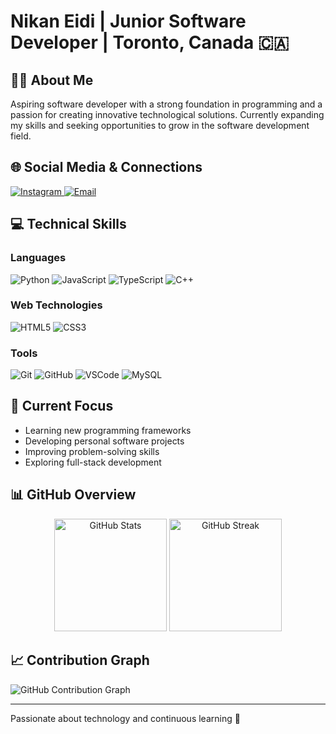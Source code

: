 # Nikan Eidi | Junior Software Developer | Toronto, Canada 🇨🇦

## 👨‍💻 About Me
Aspiring software developer with a strong foundation in programming and a passion for creating innovative technological solutions. Currently expanding my skills and seeking opportunities to grow in the software development field.

## 🌐 Social Media & Connections

<div align="left">
  <!-- LinkedIn -->
  
  <!-- Instagram -->
  <a href="https://www.instagram.com/nikankuroko" target="_blank">
    <img src="https://img.shields.io/badge/Instagram-E4405F?style=for-the-badge&logo=instagram&logoColor=white" alt="Instagram"/>
  </a>
  
  <!-- Email -->
  <a href="mailto:nikaneydi1984@gmail.com">
    <img src="https://img.shields.io/badge/Email-D14836?style=for-the-badge&logo=gmail&logoColor=white" alt="Email"/>
  </a>
</div>

## 💻 Technical Skills

### Languages
![Python](https://img.shields.io/badge/Python-3776AB?style=for-the-badge&logo=python&logoColor=white)
![JavaScript](https://img.shields.io/badge/JavaScript-F7DF1E?style=for-the-badge&logo=javascript&logoColor=black)
![TypeScript](https://img.shields.io/badge/TypeScript-3178C6?style=for-the-badge&logo=typescript&logoColor=white)
![C++](https://img.shields.io/badge/C++-00599C?style=for-the-badge&logo=cplusplus&logoColor=white)

### Web Technologies
![HTML5](https://img.shields.io/badge/HTML5-E34F26?style=for-the-badge&logo=html5&logoColor=white)
![CSS3](https://img.shields.io/badge/CSS3-1572B6?style=for-the-badge&logo=css3&logoColor=white)

### Tools
![Git](https://img.shields.io/badge/Git-F05032?style=for-the-badge&logo=git&logoColor=white)
![GitHub](https://img.shields.io/badge/GitHub-181717?style=for-the-badge&logo=github&logoColor=white)
![VSCode](https://img.shields.io/badge/VSCode-0078D4?style=for-the-badge&logo=visual-studio-code&logoColor=white)
![MySQL](https://img.shields.io/badge/MySQL-4479A1?style=for-the-badge&logo=mysql&logoColor=white)

## 🚀 Current Focus
- Learning new programming frameworks
- Developing personal software projects
- Improving problem-solving skills
- Exploring full-stack development

## 📊 GitHub Overview

<div align="center">
  <img src="https://github-readme-stats.vercel.app/api?username=NikanEidi&theme=tokyonight&show_icons=true&hide_border=false&include_all_commits=true" alt="GitHub Stats" height="180">
  <img src="https://github-readme-streak-stats.herokuapp.com/?user=NikanEidi&theme=tokyonight&hide_border=false" alt="GitHub Streak" height="180">
</div>



## 📈 Contribution Graph

![GitHub Contribution Graph](https://github-profile-trophy.vercel.app/?username=NikanEidi&theme=tokyonight&no-frame=true&column=4)

---

Passionate about technology and continuous learning 🌱


